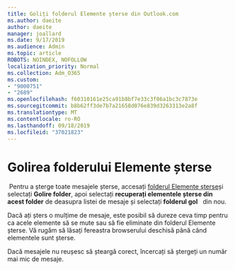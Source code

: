 ```yaml
---
title: Goliți folderul Elemente șterse din Outlook.com
ms.author: daeite
author: daeite
manager: joallard
ms.date: 9/17/2019
ms.audience: Admin
ms.topic: article
ROBOTS: NOINDEX, NOFOLLOW
localization_priority: Normal
ms.collection: Adm_O365
ms.custom:
- "9000751"
- "2689"
ms.openlocfilehash: f60310161e25ca91b8bf7e33c3f06a1bc3c7873e
ms.sourcegitcommit: b8b62ff3de7b7a21658d076e839d3263313e2a8f
ms.translationtype: MT
ms.contentlocale: ro-RO
ms.lasthandoff: 09/18/2019
ms.locfileid: "37021823"
---
```

# <a name="empty-the-deleted-items-folder"></a>Golirea folderului Elemente șterse

 Pentru a șterge toate mesajele șterse, accesați [folderul Elemente șterse](https://outlook.live.com/mail/deleteditems)și selectați **Golire folder**, apoi selectați **recuperați elementele șterse din acest folder** de deasupra listei de mesaje și selectați **folderul gol**   din nou.

Dacă ați șters o mulțime de mesaje, este posibil să dureze ceva timp pentru ca acele elemente să se mute sau să fie eliminate din folderul Elemente șterse. Vă rugăm să lăsați fereastra browserului deschisă până când elementele sunt șterse.

Dacă mesajele nu reușesc să șteargă corect, încercați să ștergeți un număr mai mic de mesaje.